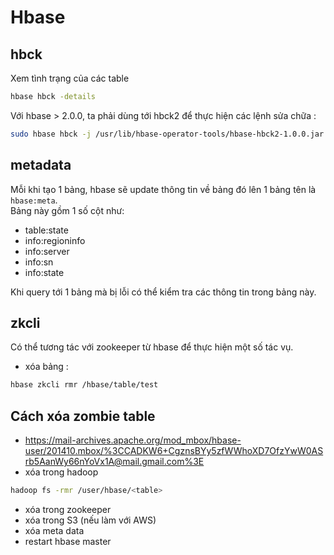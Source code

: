 # Hbase

## hbck

Xem tình trạng của các table

```bash
hbase hbck -details
```

Với hbase > 2.0.0, ta phải dùng tới hbck2 để thực hiện các lệnh sửa chữa :  

```bash
sudo hbase hbck -j /usr/lib/hbase-operator-tools/hbase-hbck2-1.0.0.jar <cmd>
```

## metadata

Mỗi khi tạo 1 bảng, hbase sẽ update thông tin về bảng đó lên 1 bảng tên là `hbase:meta`.  
Bảng này gồm 1 số cột như:
+ table:state
+ info:regioninfo
+ info:server
+ info:sn 
+ info:state

Khi query tới 1 bảng mà bị lỗi có thể kiểm tra các thông tin trong bảng này.

## zkcli

Có thể tương tác với zookeeper từ hbase để thực hiện một số tác vụ.

+ xóa bảng :  

```bash
hbase zkcli rmr /hbase/table/test
```

## Cách xóa zombie table

+ https://mail-archives.apache.org/mod_mbox/hbase-user/201410.mbox/%3CCADKW6+CgznsBYy5zfWWhoXD7OfzYwW0ASrb5AanWy66nYoVx1A@mail.gmail.com%3E
+ xóa trong hadoop

```bash
hadoop fs -rmr /user/hbase/<table>
```

+ xóa trong zookeeper
+ xóa trong S3 (nếu làm với AWS)
+ xóa meta data
+ restart hbase master


